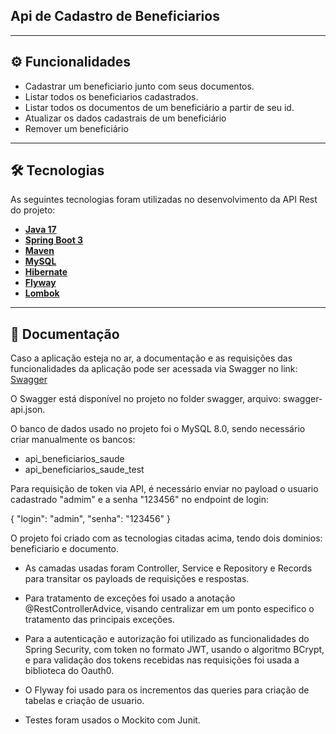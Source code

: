 ## Api de Cadastro de Beneficiarios

---

## ⚙️ Funcionalidades

- Cadastrar um beneficiario junto com seus documentos.
- Listar todos os beneficiarios cadastrados.
- Listar todos os documentos de um beneficiário a partir de seu id.
- Atualizar os dados cadastrais de um beneficiário
- Remover um beneficiário

---

## 🛠 Tecnologias

As seguintes tecnologias foram utilizadas no desenvolvimento da API Rest do projeto:

- **[Java 17](https://www.oracle.com/java)**
- **[Spring Boot 3](https://spring.io/projects/spring-boot)**
- **[Maven](https://maven.apache.org)**
- **[MySQL](https://www.mysql.com)**
- **[Hibernate](https://hibernate.org)**
- **[Flyway](https://flywaydb.org)**
- **[Lombok](https://projectlombok.org)**

---

## 📄 Documentação

Caso a aplicação esteja no ar, a documentação e as requisições das funcionalidades da aplicação pode ser acessada via Swagger no link: <a href="http://localhost:8080/swagger-ui/index.html#">Swagger</a>

O Swagger está disponível no projeto no folder swagger, arquivo: swagger-api.json.

O banco de dados usado no projeto foi o MySQL 8.0, sendo necessário criar manualmente os bancos:

- api_beneficiarios_saude
- api_beneficiarios_saude_test

Para requisição de token via API, é necessário enviar no payload o usuario cadastrado "admim" e a senha "123456" no endpoint de login:

{
  "login": "admin",
  "senha": "123456"
}

O projeto foi criado com as tecnologias citadas acima, tendo dois dominios: beneficiario e documento. 
- As camadas usadas foram Controller, Service e Repository e Records para transitar os payloads de requisições e respostas.

- Para tratamento de exceções foi usado a anotação @RestControllerAdvice, visando centralizar em um ponto especifico o tratamento das principais exceções. 

- Para a autenticação e autorização foi utilizado as funcionalidades do Spring Security, com token no formato JWT, usando o algoritmo BCrypt,
e para validação dos tokens recebidas nas requisições foi usada a biblioteca do Oauth0.

- O Flyway foi usado para os incrementos das queries para criação de tabelas e criação de usuario.

- Testes foram usados o Mockito com Junit.


